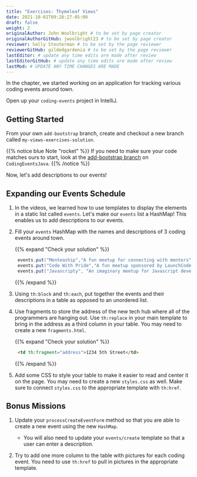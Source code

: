 ```yaml
---
title: "Exercises: Thymeleaf Views"
date: 2021-10-01T09:28:27-05:00
draft: false
weight: 2
originalAuthor: John Woolbright # to be set by page creator
originalAuthorGitHub: jwoolbright23 # to be set by page creator
reviewer: Sally Steuterman # to be set by the page reviewer
reviewerGitHub: gildedgardenia # to be set by the page reviewer
lastEditor: # update any time edits are made after review
lastEditorGitHub: # update any time edits are made after review
lastMod: # UPDATE ANY TIME CHANGES ARE MADE
---
```


In the chapter, we started working on an application for tracking various
coding events around town.

Open up your `coding-events` project in IntelliJ.

## Getting Started

From your own `add-bootstrap` branch, create and checkout a new branch called `my-views-exercises-solution`.

{{% notice blue Note "rocket" %}}
If you need to make sure your code matches ours to start, look at the [add-bootstrap branch](https://github.com/LaunchCodeEducation/CodingEventsJava/tree/add-bootstrap)  on `CodingEventsJava`.
{{% /notice %}}

Now, let's add descriptions to our events!

## Expanding our Events Schedule

1. In the videos, we learned how to use templates to display the elements in a static list called `events`. Let's make our `events` list a HashMap! This enables us to add descriptions to our events.

2. Fill your `events` HashMap with the names and descriptions of 3 coding events around town.

   {{% expand "Check your solution" %}}

   ```java
    events.put("Menteaship","A fun meetup for connecting with mentors");
    events.put("Code With Pride","A fun meetup sponsored by LaunchCode");
    events.put("Javascripty", "An imaginary meetup for Javascript developers");
   ```
   {{% /expand %}}

3. Using `th:block` and `th:each`, put together the events and their descriptions in a table as opposed to an unordered list.

4. Use fragments to store the address of the new tech hub where all of the programmers are hanging out. Use `th:replace` in your main template to bring in the address as a third column in your table. You may need to create a new `fragments.html`.

   {{% expand "Check your solution" %}}

   ```html
    <td th:fragment="address">1234 5th Street</td>
   ```
   {{% /expand %}}

5. Add some CSS to style your table to make it easier to read and center it on the page. You may need to create a new `styles.css` as well. Make sure to connect `styles.css` to the appropriate template with `th:href`.

## Bonus Missions

1. Update your `processCreateEventForm` method so that you are able to create a new event using the new `HashMap`.

   - You will also need to update your `events/create` template so that a user can enter a description.

1. Try to add one more column to the table with pictures for each coding event. You need to use `th:href` to pull in pictures in the appropriate template.